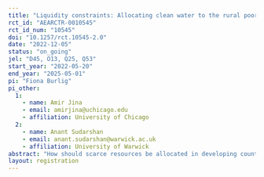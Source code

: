 ```yaml
---
title: "Liquidity constraints: Allocating clean water to the rural poor"
rct_id: "AEARCTR-0010545"
rct_id_num: "10545"
doi: "10.1257/rct.10545-2.0"
date: "2022-12-05"
status: "on_going"
jel: "D45, O13, Q25, Q53"
start_year: "2022-05-20"
end_year: "2025-05-01"
pi: "Fiona Burlig"
pi_other:
  1:
    - name: Amir Jina
    - email: amirjina@uchicago.edu
    - affiliation: University of Chicago
  2:
    - name: Anant Sudarshan
    - email: anant.sudarshan@warwick.ac.uk
    - affiliation: University of Warwick
abstract: "How should scarce resources be allocated in developing countries? Weitzman (1977) highlights a trade-off between prices, which generate allocative efficiency, and quotas, which might have desirable distributional consequences.  In partnership with a private company supplying clean water to rural Odisha, India, we plan to run an experiment to measure the relative effectiveness of different allocation mechanisms. We will measure the price elasticity of demand for clean water, health effects from consuming clean water, and the extent to which liquidity constraints and intra-household inefficiencies reduce consumption. To do so, we implement a cluster-randomized trial, where 160 villages are randomized into a pure control group and multiple treatment arms: (i) discounts; (ii) a monthly quota; and (iii) an exchangeable quota, where unused allocation can be exchanged for cash. We subsequently randomize which households within each treatment village will receive treatment. We plan to measure effects of treatment on water consumption and health outcomes using a combination of survey and administrative data."
layout: registration
---
```


